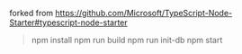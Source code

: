 forked from 
https://github.com/Microsoft/TypeScript-Node-Starter#typescript-node-starter


> npm install
> npm run build
> npm run init-db
> npm start
